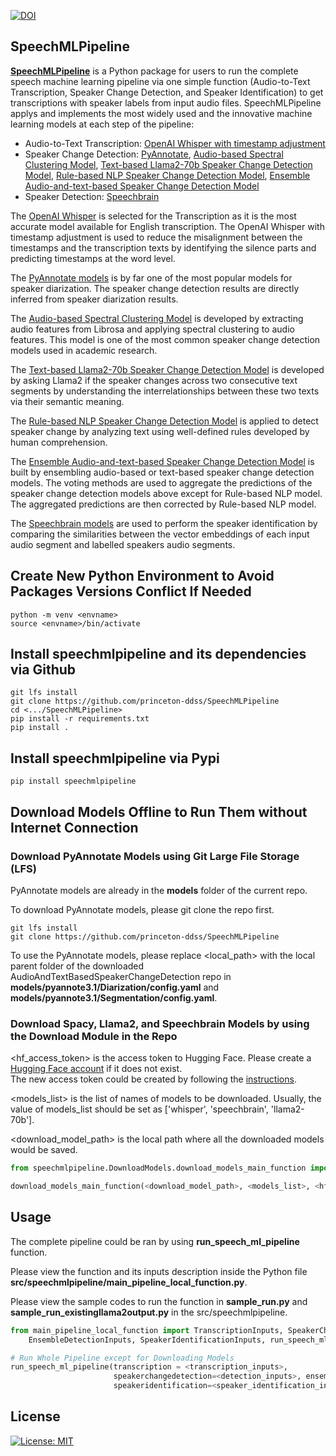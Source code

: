 [![DOI](https://zenodo.org/badge/DOI/10.5281/zenodo.10712895.svg)](https://doi.org/10.5281/zenodo.10712895)

## SpeechMLPipeline #
[**SpeechMLPipeline**](https://github.com/princeton-ddss/SpeechMLPipeline) is a Python package for users to run the complete speech machine learning pipeline via one simple function
(Audio-to-Text Transcription, Speaker Change Detection, and Speaker Identification) to get 
transcriptions with speaker labels from input audio files. SpeechMLPipeline applys and implements the most widely used and the innovative machine learning
models at each step of the pipeline:
 * Audio-to-Text Transcription: [OpenAI Whisper with timestamp adjustment](https://github.com/linto-ai/whisper-timestamped)
 * Speaker Change Detection: [PyAnnotate](https://huggingface.co/pyannote/speaker-diarization-3.1), [Audio-based Spectral Clustering Model](https://github.com/princeton-ddss/AudioAndTextBasedSpeakerChangeDetection), [Text-based Llama2-70b Speaker Change Detection Model](https://github.com/princeton-ddss/AudioAndTextBasedSpeakerChangeDetection), [Rule-based NLP Speaker Change Detection Model](https://github.com/princeton-ddss/AudioAndTextBasedSpeakerChangeDetection), [Ensemble Audio-and-text-based Speaker Change Detection Model](https://github.com/princeton-ddss/AudioAndTextBasedSpeakerChangeDetection)
 * Speaker Detection: [Speechbrain](https://github.com/speechbrain/speechbrain)

The [OpenAI Whisper](https://github.com/linto-ai/whisper-timestamped) is selected for the Transcription as it is the most accurate model available for English transcription. The OpenAI Whisper with timestamp adjustment is used to reduce the
misalignment between the timestamps and the transcription texts by identifying the silence parts and predicting timestamps at the word level.

The [PyAnnotate models](https://huggingface.co/pyannote/speaker-diarization-3.1) is by far one of the most popular models for speaker diarization. The speaker change detection results are directly inferred from speaker diarization results.

The [Audio-based Spectral Clustering Model](https://github.com/princeton-ddss/AudioAndTextBasedSpeakerChangeDetection) is developed by extracting audio features from Librosa and applying spectral clustering to audio features. This model is one of the most common speaker change detection models used in academic research.

The [Text-based Llama2-70b Speaker Change Detection Model](https://github.com/princeton-ddss/AudioAndTextBasedSpeakerChangeDetection) is developed by asking Llama2 if the speaker changes across two consecutive text segments by understanding the interrelationships between these two texts via their semantic meaning. 

The [Rule-based NLP Speaker Change Detection Model](https://github.com/princeton-ddss/AudioAndTextBasedSpeakerChangeDetection) is applied to detect speaker change by analyzing text using well-defined rules developed by human comprehension. 

The [Ensemble Audio-and-text-based Speaker Change Detection Model](https://github.com/princeton-ddss/AudioAndTextBasedSpeakerChangeDetection) is built by ensembling audio-based or text-based speaker change detection models. The voting methods are used to aggregate the predictions of the speaker change detection models above except for Rule-based NLP model.
The aggregated predictions are then corrected by Rule-based NLP model.

The [Speechbrain models](https://github.com/speechbrain/speechbrain) are used to perform the speaker identification by comparing the similarities between the vector embeddings of each input audio segment and labelled speakers audio segments.

## Create New Python Environment to Avoid Packages Versions Conflict If Needed
```
python -m venv <envname>
source <envname>/bin/activate
```

## Install **speechmlpipeline** and its dependencies via Github
```
git lfs install
git clone https://github.com/princeton-ddss/SpeechMLPipeline
cd <.../SpeechMLPipeline>
pip install -r requirements.txt
pip install .
```
## Install **speechmlpipeline** via Pypi
```
pip install speechmlpipeline
```

## Download Models Offline to Run Them without Internet Connection
### Download PyAnnotate Models using Git Large File Storage (LFS)

PyAnnotate models are already in the **models** folder of the current repo. 

To download PyAnnotate models, please git clone the repo first.
```
git lfs install
git clone https://github.com/princeton-ddss/SpeechMLPipeline
```
To use the PyAnnotate models, please replace <local_path> with the local parent folder of the downloaded AudioAndTextBasedSpeakerChangeDetection repo in **models/pyannote3.1/Diarization/config.yaml** and
**models/pyannote3.1/Segmentation/config.yaml**.

### Download Spacy, Llama2, and Speechbrain Models by using the Download Module in the Repo
<hf_access_token> is the access token to Hugging Face.
Please create a [Hugging Face account](https://huggingface.co/) if it does not exist.  
The new access token could be created by following the [instructions](https://huggingface.co/docs/hub/en/security-tokens).

<models_list> is the list of names of models to be downloaded. Usually, the value of models_list should be set as 
['whisper', 'speechbrain', 'llama2-70b'].

<download_model_path> is the local path where all the downloaded models would be saved.

```python
from speechmlpipeline.DownloadModels.download_models_main_function import download_models_main_function

download_models_main_function(<download_model_path>, <models_list>, <hf_access_token>)
```




## Usage
The complete pipeline could be ran by using **run_speech_ml_pipeline** function.

Please view the function and its inputs description inside the Python file **src/speechmlpipeline/main_pipeline_local_function.py**.

Please view the sample codes to run the function in **sample_run.py** and **sample_run_existingllama2output.py** in the src/speechmlpipeline.
```python
from main_pipeline_local_function import TranscriptionInputs, SpeakerChangeDetectionInputs, 
    EnsembleDetectionInputs, SpeakerIdentificationInputs, run_speech_ml_pipeline

# Run Whole Pipeline except for Downloading Models
run_speech_ml_pipeline(transcription = <transcription_inputs>,
                       speakerchangedetection=<detection_inputs>, ensembledetection=<ensemble_detection_inputs>,
                       speakeridentification=<speaker_identification_inputs>)
```

## License
[![License: MIT](https://img.shields.io/badge/License-MIT-yellow.svg)](https://opensource.org/licenses/MIT)
